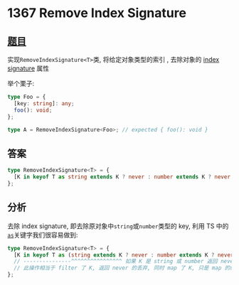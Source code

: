 # 1367 Remove Index Signature

## [题目](https://github.com/type-challenges/type-challenges/blob/master/questions/1367-medium-remove-index-signature/README.md)

实现`RemoveIndexSignature<T>`类, 将给定对象类型的索引 , 去除对象的 [index signature](https://basarat.gitbook.io/typescript/type-system/index-signatures) 属性

举个栗子:

```ts
type Foo = {
  [key: string]: any;
  foo(): void;
};

type A = RemoveIndexSignature<Foo>; // expected { foo(): void }
```

## 答案

```ts
type RemoveIndexSignature<T> = {
  [K in keyof T as string extends K ? never : number extends K ? never : K]: T[K]
};
```

## 分析

去除 index signature, 即去除原对象中`string`或`number`类型的 key, 利用 TS 中的[`as`](https://www.typescriptlang.org/docs/handbook/2/mapped-types.html#key-remapping-via-as)关键字我们很容易做到:

```ts
type RemoveIndexSignature<T> = {
  [K in keyof T as (string extends K ? never : number extends K ? never : K)]: T[K]
  // ---------------^^^^^^^^^^^^^^^^ 如果 K 是 string 或 number 返回 never, 否则照常返回
  // 此操作相当于 filter 了 K, 返回 never 的丢弃, 同时 map 了 K, 只是 map 的结果是原样返回
};
```
